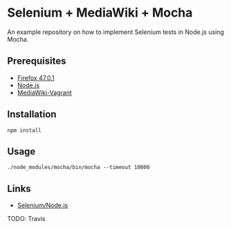 # Selenium + MediaWiki + Mocha

An example repository on how to implement Selenium tests in Node.js using Mocha.

## Prerequisites

- [Firefox 47.0.1](https://ftp.mozilla.org/pub/firefox/releases/47.0.1/)
- [Node.js](https://nodejs.org/en/)
- [MediaWiki-Vagrant](https://www.mediawiki.org/wiki/MediaWiki-Vagrant)

## Installation

    npm install

## Usage

    ./node_modules/mocha/bin/mocha --timeout 10000

## Links

- [Selenium/Node.js](https://www.mediawiki.org/wiki/Selenium/Node.js)

TODO: Travis
